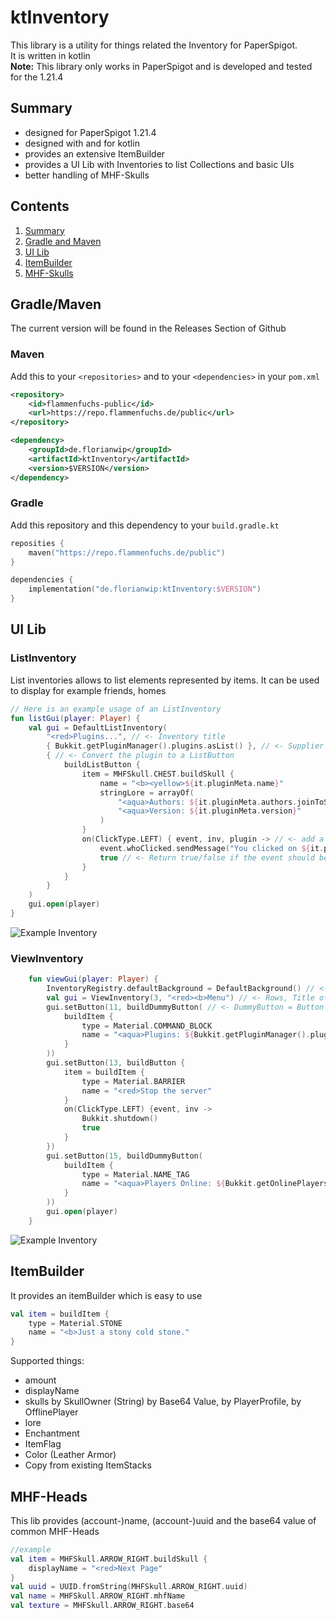 # ktInventory
This library is a utility for things related the Inventory for PaperSpigot.<br>
It is written in kotlin<br>
**Note:** This library only works in PaperSpigot and is developed and tested for the 1.21.4

## Summary
- designed for PaperSpigot 1.21.4
- designed with and for kotlin
- provides an extensive ItemBuilder
- provides a UI Lib with Inventories to list Collections and basic UIs
- better handling of MHF-Skulls

## Contents
1. [Summary](#summary)
2. [Gradle and Maven](#gradlemaven)
3. [UI Lib](#ui-lib)
4. [ItemBuilder](#itembuilder)
5. [MHF-Skulls](#mhf-heads)
## Gradle/Maven
The current version will be found in the Releases Section of Github
### Maven
Add this to your `<repositories>` and to your `<dependencies>` in your `pom.xml`
```xml
<repository>
    <id>flammenfuchs-public</id>
    <url>https://repo.flammenfuchs.de/public</url>
</repository>
```
```xml
<dependency>
    <groupId>de.florianwip</groupId>
    <artifactId>ktInventory</artifactId>
    <version>$VERSION</version>
</dependency>
```
### Gradle
Add this repository and this dependency to your `build.gradle.kt`
```kotlin
reposities {
    maven("https://repo.flammenfuchs.de/public")
}
```
```kotlin
dependencies {
    implementation("de.florianwip:ktInventory:$VERSION")
}
```
## UI Lib
### ListInventory
List inventories allows to list elements represented by items. It can be used to display for example friends, homes
```kotlin
// Here is an example usage of an ListInventory
fun listGui(player: Player) {
    val gui = DefaultListInventory(
        "<red>Plugins...", // <- Inventory title 
        { Bukkit.getPluginManager().plugins.asList() }, // <- Supplier with it as player to provide the elements
        { // <- Convert the plugin to a ListButton
            buildListButton {
                item = MHFSkull.CHEST.buildSkull {
                    name = "<b><yellow>${it.pluginMeta.name}"
                    stringLore = arrayOf(
                        "<aqua>Authors: ${it.pluginMeta.authors.joinToString(", ")}",
                        "<aqua>Version: ${it.pluginMeta.version}"
                    )
                }
                on(ClickType.LEFT) { event, inv, plugin -> // <- add a click action to a left Click
                    event.whoClicked.sendMessage("You clicked on ${it.pluginMeta.name}")
                    true // <- Return true/false if the event should be cancelled
                }
            }
        }
    )
    gui.open(player)
}
```
![Example Inventory](https://i.imgur.com/9it6vG9.png)
### ViewInventory
```kotlin
    fun viewGui(player: Player) {
        InventoryRegistry.defaultBackground = DefaultBackground() // <- You only need to set it one time e.g in onEnable
        val gui = ViewInventory(3, "<red><b>Menu") // <- Rows, Title of the Inventory
        gui.setButton(11, buildDummyButton( // <- DummyButton = Button which does nothing
            buildItem {
                type = Material.COMMAND_BLOCK
                name = "<aqua>Plugins: ${Bukkit.getPluginManager().plugins.size}"
            }
        ))
        gui.setButton(13, buildButton {
            item = buildItem {
                type = Material.BARRIER
                name = "<red>Stop the server"
            }
            on(ClickType.LEFT) {event, inv ->
                Bukkit.shutdown()
                true
            }
        })
        gui.setButton(15, buildDummyButton(
            buildItem {
                type = Material.NAME_TAG
                name = "<aqua>Players Online: ${Bukkit.getOnlinePlayers().size}"
            }
        ))
        gui.open(player)
    }
```
![Example Inventory](https://i.imgur.com/se5VCFy.png)
## ItemBuilder
It provides an itemBuilder which is easy to use
```kotlin
val item = buildItem {
    type = Material.STONE
    name = "<b>Just a stony cold stone."
}
```
Supported things:
- amount
- displayName
- skulls by SkullOwner (String) by Base64 Value, by PlayerProfile, by OfflinePlayer
- lore
- Enchantment
- ItemFlag
- Color (Leather Armor)
- Copy from existing ItemStacks

## MHF-Heads
This lib provides (account-)name, (account-)uuid and the base64 value of common MHF-Heads
```kotlin
//example
val item = MHFSkull.ARROW_RIGHT.buildSkull {
    displayName = "<red>Next Page"
}
val uuid = UUID.fromString(MHFSkull.ARROW_RIGHT.uuid)
val name = MHFSkull.ARROW_RIGHT.mhfName
val texture = MHFSkull.ARROW_RIGHT.base64
```